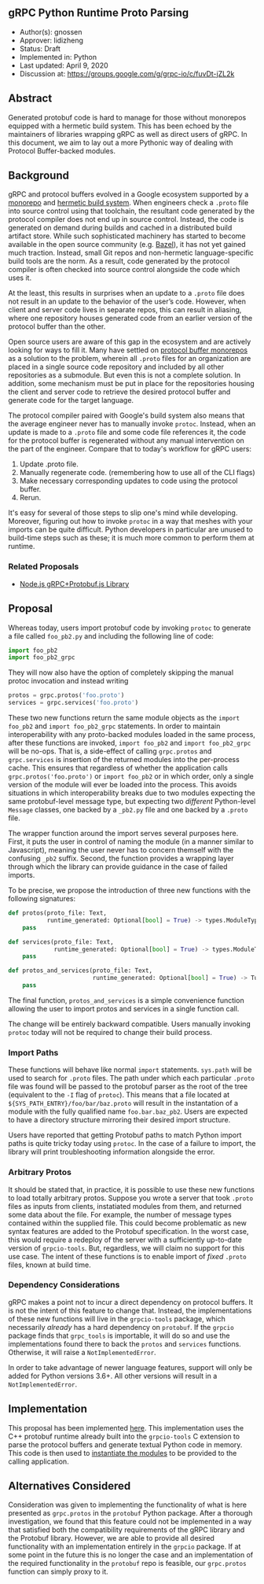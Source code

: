 gRPC Python Runtime Proto Parsing
----
* Author(s): gnossen
* Approver: lidizheng
* Status: Draft
* Implemented in: Python
* Last updated: April 9, 2020
* Discussion at: https://groups.google.com/g/grpc-io/c/fuvDt-jZL2k

## Abstract

Generated protobuf code is hard to manage for those without monorepos equipped with a hermetic build system. This has been echoed by the maintainers of libraries wrapping gRPC as well as direct users of gRPC. In this document, we aim to lay out a more Pythonic way of dealing with Protocol Buffer-backed modules.


## Background

gRPC and protocol buffers evolved in a Google ecosystem supported by a [monorepo](https://www.wired.com/2015/09/google-2-billion-lines-codeand-one-place/) and [hermetic build system](https://arxiv.org/pdf/1702.01715.pdf). When engineers check a `.proto` file into source control using that toolchain, the resultant code generated by the protocol compiler does not end up in source control. Instead, the code is generated on demand during builds and cached in a distributed build artifact store. While such sophisticated machinery has started to become available in the open source community (e.g. [Bazel](https://bazel.build/)), it has not yet gained much traction. Instead, small Git repos and non-hermetic language-specific build tools are the norm. As a result, code generated by the protocol compiler is often checked into source control alongside the code which uses it.

At the least, this results in surprises when an update to a `.proto` file does not result in an update to the behavior of the user’s code. However, when client and server code lives in separate repos, this can result in aliasing, where one repository houses generated code from an earlier version of the protocol buffer than the other.

Open source users are aware of this gap in the ecosystem and are actively looking for ways to fill it. Many have settled on [protocol buffer monorepos](https://medium.com/namely-labs/how-we-build-grpc-services-at-namely-52a3ae9e7c35) as a solution to the problem, wherein all `.proto` files for an organization are placed in a single source code repository and included by all other repositories as a submodule. But even this is not a complete solution. In addition, some mechanism must be put in place for the repositories housing the client and server code to retrieve the desired protocol buffer and generate code for the target language.

The protocol compiler paired with Google's build system also means that the average engineer never has to manually invoke `protoc`. Instead, when an update is made to a `.proto` file and some code file references it, the code for the protocol buffer is regenerated without any manual intervention on the part of the engineer. Compare that to today's workflow for gRPC users:

 1. Update .proto file.
 2. Manually regenerate code. (remembering how to use all of the CLI flags)
 3. Make necessary corresponding updates to code using the protocol buffer.
 4. Rerun.

It's easy for several of those steps to slip one's mind while developing. Moreover, figuring out how to invoke `protoc` in a way that meshes with your imports can be quite difficult. Python developers in particular are unused to build-time steps such as these; it is much more common to perform them at runtime.

### Related Proposals

* [Node.js gRPC+Protobuf.js Library](https://github.com/grpc/proposal/blob/master/L23-node-protobufjs-library.md)


## Proposal

Whereas today, users import protobuf code by invoking `protoc` to generate a file called `foo_pb2.py` and including the following line of code:

```python
import foo_pb2
import foo_pb2_grpc
```

They will now also have the option of completely skipping the manual protoc invocation and instead writing

```python
protos = grpc.protos('foo.proto')
services = grpc.services('foo.proto')
```

These two new functions return the same module objects as the `import foo_pb2` and `import foo_pb2_grpc` statements. In order to maintain interoperability with any proto-backed modules loaded in the same process, after these functions are invoked, `import foo_pb2` and `import foo_pb2_grpc` will be no-ops. That is, a side-effect of calling `grpc.protos` and `grpc.services` is insertion of the returned modules into the per-process cache. This ensures that regardless of whether the application calls `grpc.protos('foo.proto')` or `import foo_pb2` or in which order, only a single version of the module will ever be loaded into the process. This avoids situations in which interoperability breaks due to two modules expecting the same protobuf-level message type, but expecting two *different* Python-level `Message` classes, one backed by a `_pb2.py` file and one backed by a `.proto` file.

The wrapper function around the import serves several purposes here. First, it puts the user in control of naming the module (in a manner similar to Javascript), meaning the user never has to concern themself with the confusing `_pb2` suffix. Second, the function provides a wrapping layer through which the library can provide guidance in the case of failed imports.

To be precise, we propose the introduction of three new functions with the following signatures:

```python
def protos(proto_file: Text,
           runtime_generated: Optional[bool] = True) -> types.ModuleType:
    pass

def services(proto_file: Text,
             runtime_generated: Optional[bool] = True) -> types.ModuleType:
    pass

def protos_and_services(proto_file: Text,
                        runtime_generated: Optional[bool] = True) -> Tuple[types.ModuleType, types.ModuleType]:
    pass
```

The final function, `protos_and_services` is a simple convenience function allowing the user to import protos and services in a single function call.

The change will be entirely backward compatible. Users manually invoking `protoc` today will not be required to change their build process.

### Import Paths

These functions will behave like normal `import` statements. `sys.path` will be used to search for `.proto` files. The path under which each particular `.proto` file was found will be passed to the protobuf parser as the root of the tree (equivalent to the `-I` flag of `protoc`). This means that a file located at `${SYS_PATH_ENTRY}/foo/bar/baz.proto` will result in the instantation of a module with the fully qualified name `foo.bar.baz_pb2`.  Users are expected to have a directory structure mirroring their desired import structure.

Users have reported that getting Protobuf paths to match Python import paths is quite tricky today using `protoc`. In the case of a failure to import, the library will print troubleshooting information alongside the error.

### Arbitrary Protos

It should be stated that, in practice, it is possible to use these new functions to load totally arbitrary protos. Suppose you wrote a server that took `.proto` files as inputs from clients, instatiated modules from them, and returned some data about the file. For example, the number of message types contained within the supplied file. This could become problematic as new syntax features are added to the Protobuf specification. In the worst case, this would require a redeploy of the server with a sufficiently up-to-date version of `grpcio-tools`. But, regardless, we will claim no support for this use case. The intent of these functions is to enable import of *fixed* `.proto` files, known at build time.

### Dependency Considerations

gRPC makes a point not to incur a direct dependency on protocol buffers. It is not the intent of this feature to change that. Instead, the implementations of these new functions will live in the `grpcio-tools` package, which necessarily *already* has a hard dependency on `protobuf`. If the `grpcio` package finds that `grpc_tools` is importable, it will do so and use the implementations found there to back the `protos` and `services` functions. Otherwise, it will raise a `NotImplementedError`.

In order to take advantage of newer language features, support will only be added for Python versions 3.6+. All other versions will result in a `NotImplementedError`.

## Implementation

This proposal has been implemented [here](https://github.com/grpc/grpc/pull/21458). This implementation uses the C++ protobuf runtime already built into the `grpcio-tools` C extension to parse the protocol buffers and generate textual Python code in memory. This code is then used to [instantiate the modules](https://www.python.org/dev/peps/pep-0302/) to be provided to the calling application.

## Alternatives Considered

Consideration was given to implementing the functionality of what is here presented as `grpc.protos` in the `protobuf` Python package. After a thorough investigation, we found that this feature could not be implemented in a way that satisfied both the compatibility requirements of the gRPC library and the Protobuf library. However, we are able to provide all desired functionality with an implementation entirely in the `grpcio` package. If at some point in the future this is no longer the case and an implementation of the required functionality in the `protobuf` repo is feasible, our `grpc.protos` function can simply proxy to it.
